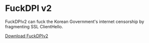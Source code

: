 # FuckDPI v2
FuckDPIv2 can fuck the Korean Government's internet censorship by fragmenting SSL ClientHello. 

[Download FuckDPIv2](https://github.com/prodeveloper0/FuckDPI_V2/raw/master/FuckDPI2.zip)
